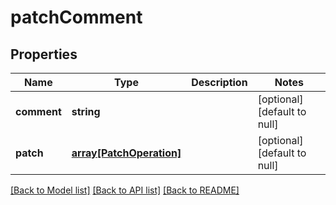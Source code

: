 # patchComment

## Properties
Name | Type | Description | Notes
------------ | ------------- | ------------- | -------------
**comment** | **string** |  | [optional] [default to null]
**patch** | [**array[PatchOperation]**](PatchOperation.md) |  | [optional] [default to null]

[[Back to Model list]](../README.md#documentation-for-models) [[Back to API list]](../README.md#documentation-for-api-endpoints) [[Back to README]](../README.md)


